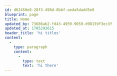 ```yaml
---
id: d62450e8-28f3-498d-8bbf-aeda5dadd5e8
blueprint: page
title: Home
updated_by: 73686ab2-fd43-4959-9059-d98159f3ec3f
updated_at: 1705292615
header_title: 'hi titles'
content:
  -
    type: paragraph
    content:
      -
        type: text
        text: 'hi there'
---
```

